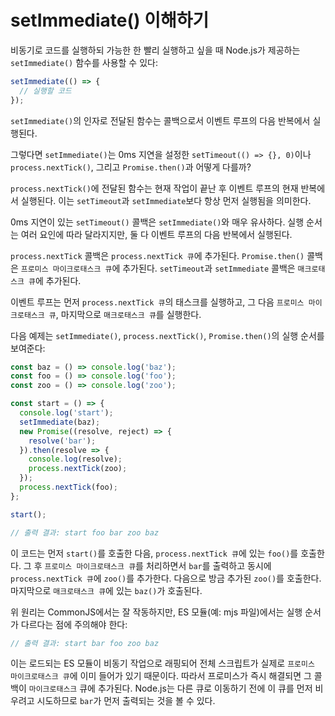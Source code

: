 # setImmediate() 이해하기

비동기로 코드를 실행하되 가능한 한 빨리 실행하고 싶을 때 Node.js가 제공하는 `setImmediate()` 함수를 사용할 수 있다:

```js
setImmediate(() => {
  // 실행할 코드
});
```

`setImmediate()`의 인자로 전달된 함수는 콜백으로서 이벤트 루프의 다음 반복에서 실행된다.

그렇다면 `setImmediate()`는 0ms 지연을 설정한 `setTimeout(() => {}, 0)`이나 `process.nextTick()`, 그리고 `Promise.then()`과 어떻게 다를까?

`process.nextTick()`에 전달된 함수는 현재 작업이 끝난 후 이벤트 루프의 현재 반복에서 실행된다. 이는 `setTimeout`과 `setImmediate`보다 항상 먼저 실행됨을 의미한다.

0ms 지연이 있는 `setTimeout()` 콜백은 `setImmediate()`와 매우 유사하다. 실행 순서는 여러 요인에 따라 달라지지만, 둘 다 이벤트 루프의 다음 반복에서 실행된다.

`process.nextTick` 콜백은 `process.nextTick 큐`에 추가된다. `Promise.then()` 콜백은 `프로미스 마이크로태스크 큐`에 추가된다. `setTimeout`과 `setImmediate` 콜백은 `매크로태스크 큐`에 추가된다.

이벤트 루프는 먼저 `process.nextTick 큐`의 태스크를 실행하고, 그 다음 `프로미스 마이크로태스크 큐`, 마지막으로 `매크로태스크 큐`를 실행한다.

다음 예제는 `setImmediate()`, `process.nextTick()`, `Promise.then()`의 실행 순서를 보여준다:

```js
const baz = () => console.log('baz');
const foo = () => console.log('foo');
const zoo = () => console.log('zoo');

const start = () => {
  console.log('start');
  setImmediate(baz);
  new Promise((resolve, reject) => {
    resolve('bar');
  }).then(resolve => {
    console.log(resolve);
    process.nextTick(zoo);
  });
  process.nextTick(foo);
};

start();

// 출력 결과: start foo bar zoo baz
```

이 코드는 먼저 `start()`를 호출한 다음, `process.nextTick 큐`에 있는 `foo()`를 호출한다. 그 후 `프로미스 마이크로태스크 큐`를 처리하면서 `bar`를 출력하고 동시에 `process.nextTick 큐`에 `zoo()`를 추가한다. 다음으로 방금 추가된 `zoo()`를 호출한다. 마지막으로 `매크로태스크 큐`에 있는 `baz()`가 호출된다.

위 원리는 CommonJS에서는 잘 작동하지만, ES 모듈(예: mjs 파일)에서는 실행 순서가 다르다는 점에 주의해야 한다:

```js
// 출력 결과: start bar foo zoo baz
```

이는 로드되는 ES 모듈이 비동기 작업으로 래핑되어 전체 스크립트가 실제로 `프로미스 마이크로태스크 큐`에 이미 들어가 있기 때문이다. 따라서 프로미스가 즉시 해결되면 그 콜백이 `마이크로태스크` 큐에 추가된다. Node.js는 다른 큐로 이동하기 전에 이 큐를 먼저 비우려고 시도하므로 `bar`가 먼저 출력되는 것을 볼 수 있다.